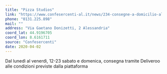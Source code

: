 ```yaml
---
title: "Pizza Studios"
link: "https://www.confesercenti-al.it/news/234-consegne-a-domicilio-alessandria-lista-aggiornata-al-26-marzo.html"
phone: "0131.225.898"
mail: ""
address: "Via Gaetano Donizetti, 2 Alessandria"
coord_lat: 44.9196705
coord_lon: 8.6161711
source: "Confesercenti"
date: 2020-04-02
---
```


Dal lunedì al venerdì, 12-23 sabato e domenica, consegna tramite Deliveroo alle condizioni previste dalla piattaforma
